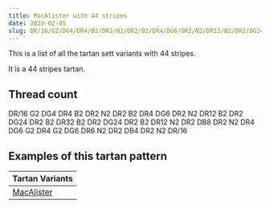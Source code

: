 ```yaml
---
title: MacAlister with 44 stripes
date: 2023-02-05
slug: DR/16/G2/DG4/DR4/B2/DR2/N2/DR2/B2/DR4/DG6/DR2/N2/DR12/B2/DR2/DG24/DR2/B2/DR32/B2/DR2/DG24/DR2/B2/DR12/N2/DR2/DB8/DR2/N2/DR4/DG6/G2/DR4/G2/DG6/DR6/N2/DR2/DB4/DR2/N2/DR/16
---
```

This is a list of all the tartan sett variants with 44 stripes.

It is a 44 stripes tartan.


## Thread count
DR/16 G2 DG4 DR4 B2 DR2 N2 DR2 B2 DR4 DG6 DR2 N2 DR12 B2 DR2 DG24 DR2 B2 DR32 B2 DR2 DG24 DR2 B2 DR12 N2 DR2 DB8 DR2 N2 DR4 DG6 G2 DR4 G2 DG6 DR6 N2 DR2 DB4 DR2 N2 DR/16

## Examples of this tartan pattern

| Tartan Variants |
|---------------|
| [MacAlister](/variants/dr/16/g2/dg4/dr4/b2/dr2/n2/dr2/b2/dr4/dg6/dr2/n2/dr12/b2/dr2/dg24/dr2/b2/dr32/b2/dr2/dg24/dr2/b2/dr12/n2/dr2/db8/dr2/n2/dr4/dg6/g2/dr4/g2/dg6/dr6/n2/dr2/db4/dr2/n2/dr/16-b4367ae-db000052-dg11450d-draa0000-g4c7d3c-naaaaaa)||
